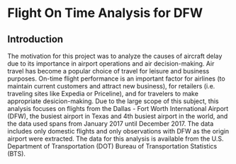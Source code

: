 # Flight On Time Analysis for DFW

## Introduction
The motivation for this project was to analyze the causes of aircraft delay due to its importance in airport operations and air decision-making. Air travel has become a popular choice of travel for leisure and business purposes. On-time flight performance is an important factor for airlines (to maintain current customers and attract new business), for retailers (i.e. traveling sites like Expedia or Priceline), and for travelers to make appropriate desicion-making. Due to the large scope of this subject, this analysis focuses on flights from the Dallas - Fort Worth International Airport (DFW), the busiest airport in Texas and 4th busiest airport in the world, and the data used spans from January 2017 until December 2017. The data includes only domestic flights and only observations with DFW as the origin airport were extracted. The data for this analysis is available from the U.S. Department of Transportation (DOT) Bureau of Transportation Statistics (BTS).
